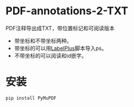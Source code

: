 # PDF-annotations-2-TXT
PDF注释导出成TXT，带位置标记和可阅读版本

- 带坐标和不带坐标两种。
- 带坐标的可以用[LabelPlus](https://github.com/LabelPlus/PS-Script "LabelPlus")脚本导入ps。
- 不带坐标的可以阅读和id嵌字。
# 安装
`pip install PyMuPDF`
